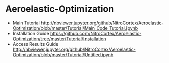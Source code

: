 # Aeroelastic-Optimization


* Main Tutorial http://nbviewer.jupyter.org/github/NitroCortex/Aeroelastic-Optimization/blob/master/Tutorial/Main_Code_Tutorial.ipynb
* Installation Guide https://github.com/NitroCortex/Aeroelastic-Optimization/tree/master/Tutorial/Installation
* Access Results Guide http://nbviewer.jupyter.org/github/NitroCortex/Aeroelastic-Optimization/blob/master/Tutorial/Untitled.ipynb
